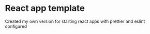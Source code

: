 # React app template

Created my own version for starting react apps with prettier and eslint configured
